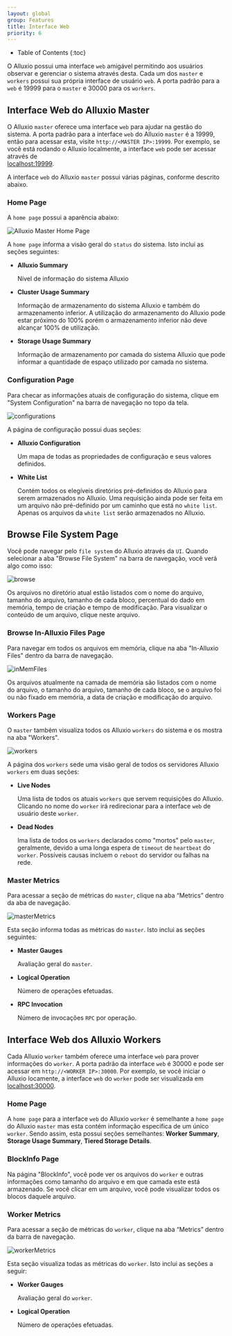 ```yaml
---
layout: global
group: Features
title: Interface Web
priority: 6
---
```


* Table of Contents
{:toc}

O Alluxio possui uma interface `web` amigável permitindo aos usuários observar e gerenciar o sistema
através desta. Cada um dos `master` e `workers` possui sua própria interface de usuário `web`. A porta
padrão para a `web` é 19999 para o `master` e 30000 para os `workers`.

## Interface Web do Alluxio Master

O Alluxio `master` oferece uma interface `web` para ajudar na gestão do sistema. A porta padrão para a
interface `web` do Alluxio `master` é a 19999, então para acessar esta, visite `http://<MASTER IP>:19999`.
Por exemplo, se você está rodando o Alluxio localmente, a interface `web` pode ser acessar através de  
[localhost:19999](http://localhost:19999).

A interface `web` do Alluxio `master` possui várias páginas, conforme descrito abaixo.

### Home Page

A `home page` possui a aparência abaixo:

![Alluxio Master Home Page]({{site.data.img.screenshot_overview}})

A `home page` informa a visão geral do `status` do sistema. Isto inclui as seções seguintes:

* **Alluxio Summary**

	Nível de informação do sistema Alluxio

* **Cluster Usage Summary**

	Informação de armazenamento do sistema Alluxio e também do armazenamento inferior. A utilização
	do armazenamento do Alluxio pode estar próximo do 100% porém o armazenamento inferior não deve
	alcançar 100% de utilização.

* **Storage Usage Summary**

	Informação de armazenamento por camada do sistema Alluxio que pode informar a quantidade de espaço
	utilizado por camada no sistema.

### Configuration Page

Para checar as informações atuais de configuração do sistema, clique em "System Configuration" na barra
de navegação no topo da tela.

![configurations]({{site.data.img.screenshot_systemConfiguration}})

A página de configuração possui duas seções:

* **Alluxio Configuration**

	Um mapa de todas as propriedades de configuração e seus valores definidos.

* **White List**

	Contém todos os elegíveis diretórios pré-definidos do Alluxio para serem armazenados no Alluxio. Uma
	requisição ainda pode ser feita em um arquivo não pré-definido por um caminho que está no `white list`.
	Apenas os arquivos da `white list` serão armazenados no Alluxio.

## Browse File System Page

Você pode navegar pelo `file system` do Alluxio através da `UI`. Quando selecionar a aba
"Browse File System" na barra de navegação, você verá algo como isso:

![browse]({{site.data.img.screenshot_browseFileSystem}})

Os arquivos no diretório atual estão listados com o nome do arquivo, tamanho do arquivo, tamanho de
cada bloco, percentual do dado em memória, tempo de criação e tempo de modificação. Para visualizar o
conteúdo de um arquivo, clique neste arquivo.

### Browse In-Alluxio Files Page

Para navegar em todos os arquivos em memória, clique na aba "In-Alluxio Files" dentro da barra de navegação.

![inMemFiles]({{site.data.img.screenshot_inMemoryFiles}})

Os arquivos atualmente na camada de memória são listados com o nome do arquivo, o tamanho do arquivo,
tamanho de cada bloco, se o arquivo foi ou não fixado em memória, a data de criação e modificação
do arquivo.

### Workers Page

O `master` também visualiza todos os Alluxio `workers` do sistema e os mostra na aba "Workers".

![workers]({{site.data.img.screenshot_workers}})

A página dos `workers` sede uma visão geral de todos os servidores Alluxio `workers` em duas seções:

* **Live Nodes**

	Uma lista de todos os atuais `workers` que servem requisições do Alluxio. Clicando no nome do
	`worker` irá redirecionar para a interface `web` de usuário deste `worker`.

* **Dead Nodes**

	Ima lista de todos os `workers` declarados como "mortos" pelo `master`, geralmente, devido a
	uma longa espera de `timeout` de `heartbeat` do `worker`. Possíveis causas incluem o `reboot`
	do servidor ou falhas na rede.

### Master Metrics

Para acessar a seção de métricas do `master`, clique na aba “Metrics” dentro da aba de navegação.

![masterMetrics]({{site.data.img.screenshot_masterMetrics}})

Esta seção informa todas as métricas do `master`. Isto inclui as seções seguintes:

* **Master Gauges**

	Avaliação geral do `master`.

* **Logical Operation**

	Número de operações efetuadas.

* **RPC Invocation**

	Número de invocações `RPC` por operação.

## Interface Web dos Alluxio Workers

Cada Alluxio `worker` também oferece uma interface `web` para prover informações do `worker`. A porta
padrão da interface `web` é 30000 e pode ser acessar em `http://<WORKER IP>:30000`. Por exemplo,
se você iniciar o Alluxio locamente, a interface `web` do `worker` pode ser visualizada em
[localhost:30000](http://localhost:30000).

### Home Page

A `home page` para a interface `web` do Alluxio `worker` é semelhante a `home page` do Alluxio
`master` mas esta contém informação específica de um único `worker`. Sendo assim, esta possui
seções semelhantes: **Worker Summary**, **Storage Usage Summary**, **Tiered Storage Details**.

### BlockInfo Page

Na página "BlockInfo", você pode ver os arquivos do `worker` e outras informações como tamanho
do arquivo e em que camada este está armazenado. Se você clicar em um arquivo, você pode
visualizar todos os blocos daquele arquivo.

### Worker Metrics

Para acessar a seção de métricas do `worker`, clique na aba “Metrics” dentro da barra de
navegação.

![workerMetrics]({{site.data.img.screenshot_workerMetrics}})

Esta seção visualiza todas as métricas do `worker`. Isto inclui as seções a seguir:

* **Worker Gauges**

	Avaliação geral do `worker`.

* **Logical Operation**

	Número de operações efetuadas.
